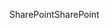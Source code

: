 <span data-ttu-id="77576-101">SharePoint</span><span class="sxs-lookup"><span data-stu-id="77576-101">SharePoint</span></span>